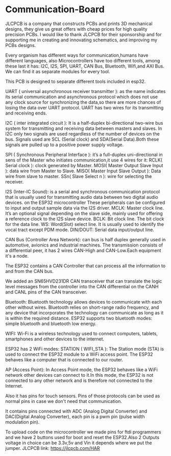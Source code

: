 # Communication-Board

JLCPCB is a company that constructs PCBs and prints 3D mechanical designs, they give us great offers with cheap prices for high quality precision PCBs. I would like to thank JLCPCB for their sponsorship and for supporting me in creating and innovating schematics, and improving my PCBs designs.

Every organism has different ways for communication,humans have different languages, also Microcontrollers have too different tools, among these last it has:
I2C, I2S, SPI, UART, CAN Bus, Bluetooth, Wifi,and AXI Bus. 
We can find it as separate modules for every tool.

This PCB is designed to separate different tools included in esp32.

UART ( universal asynchronous receiver transmitter ): as the name indicates its serial communication  and asynchronous protocol which does not use any clock source for synchronizing the data,so there are more chances of losing the data over UART protocol. UART has two wires for its transmitting and receiving ends.

I2C ( inter integrated circuit ): It is a half-duplex bi-directional two-wire bus system for transmitting and receiving data between masters and slaves. In I2C only two signals are used regardless of the number of devices on the bus. Signals used are 
SCL (Serial clock) and SDA(Serial Data).Both these signals are pulled up to a positive power supply voltage. 

SPI ( Synchronous Peripheral Interface ): it’s a full-duplex uni-directional in sens of the Master who initiates communication,it use 4 wires for it:
RCLK( Serial clock ): clock generated by Master.
MOSI( Master Output Slave Input ): data wire from Master to Slave.
MISO( Master Input Slave Output ): Data wire from slave to master.
SSn( Slave Select n ): wire for selecting the receiver.

I2S (Inter-IC Sound):  is a serial and synchronous communication protocol that is usually used for transmitting audio data between two digital audio devices.
on the ESP32 microcontroller These peripherals can be configured to input and output sample data via the I2S driver.
MCLK: Master clock line. It’s an optional signal depending on the slave side, mainly used for offering a reference clock to the I2S slave device.
BCLK: Bit clock line. The bit clock for the data line.
WS: Word(Slot) select line. It is usually used to identify the vocal tract except PDM mode.
DIN/DOUT: Serial data input/output line.

CAN Bus (Controller Area Network): can bus is half duplex generally used in automotive, avionics and industrial machines. The transmission consists of a differential peer, it has 2 wires CAN-High and CAN-Low.Each equipment it's a node.

The ESP32 contains a  CAN Controller that can process all the information to and from the CAN bus.

We added an SN65HVD231DR CAN transceiver that can translate the logic level messages from the controller into the CAN differential on the CANH and CANL pins of the CAN transceiver.


Bluetooth: Bluetooth technology allows devices to communicate with each other without wires. Bluetooth relies on short-range radio frequency, and any device that incorporates the technology can communicate as long as it is within the required distance.
ESP32 supports two bluetooth modes: simple bluetooth and bluetooth low energy.

WIFI: Wi-Fi is a wireless technology used to connect computers, tablets, smartphones and other devices to the internet.

ESP32 has 2 WiFi modes: 
STATION ( WIFI_STA ): The Station mode (STA) is used to connect the ESP32 module to a WiFi access point. The ESP32 behaves like a computer that is connected to our router.

AP (Access Point): In Access Point mode, the ESP32 behaves like a WiFi network other devices can connect to it.In this mode, the ESP32 is not connected to any other network and is therefore not connected to the Internet.

Also it has pins for touch sensors. Pins of those protocols can be used as normal pins in case we don't need that communication.

It contains pins connected with ADC (Analog Digital Converter) and DAC(Digital Analog Converter), each pin is a pwm pin (pulse width modulation pin).

To upload code on the microcontroller we made pins for ftdi programmers and we have 2 buttons used for  boot and reset the ESP32.Also 2 Outputs voltage in choice can be 3.3v,5v and Vin it depends where we put the jumper.
JLCPCB link: https://jlcpcb.com/HAR
